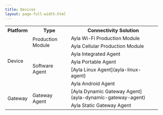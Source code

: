 ```yaml
---
title: Devices
layout: page-full-width.html
---
```


<table style="width: 100%;">
<tr>
<th class="center">Platform</th>
<th class="center">Type</th>
<th class="center">Connectivity Solution</th>
</tr>
<tr>
<td rowspan="6">Device</td>
<td rowspan="2">Production Module</td>
<td class="under-construction">Ayla Wi-Fi Production Module</td>
</tr>
<tr>
<td class="under-construction">Ayla Cellular Production Module</td>
</tr>
<tr>
<td rowspan="4">Software Agent</td>
<td colspan="1" class="under-construction">Ayla Integrated Agent</td>
</tr>
<tr>
<td colspan="1" class="under-construction">Ayla Portable Agent</td>
</tr>
<tr>
<td colspan="1">[Ayla Linux Agent](ayla-linux-agent)</td>
</tr>
<tr>
<td colspan="1" class="under-construction">Ayla Android Agent</td>
</tr>
<tr>
<td rowspan="2">Gateway</td>
<td rowspan="2">Gateway Agent</td>
<td colspan="1">[Ayla Dynamic Gateway Agent](ayla-dynamic-gateway-agent)</td>
</tr>
<tr>
<td colspan="1" class="under-construction">Ayla Static Gateway Agent</td>
</tr>
</table>
